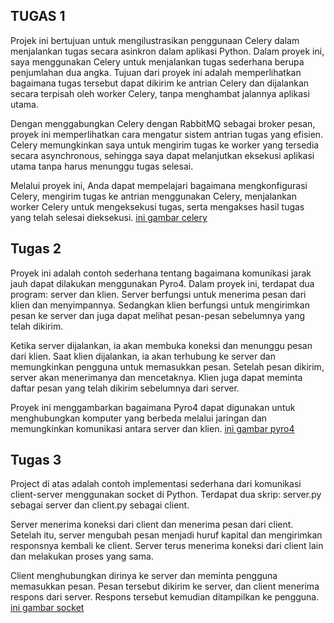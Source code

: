 ## TUGAS 1 
Projek ini bertujuan untuk mengilustrasikan penggunaan Celery dalam menjalankan tugas secara asinkron dalam aplikasi Python. Dalam proyek ini, saya menggunakan Celery untuk menjalankan tugas sederhana berupa penjumlahan dua angka. Tujuan dari proyek ini adalah memperlihatkan bagaimana tugas tersebut dapat dikirim ke antrian Celery dan dijalankan secara terpisah oleh worker Celery, tanpa menghambat jalannya aplikasi utama.

Dengan menggabungkan Celery dengan RabbitMQ sebagai broker pesan, proyek ini memperlihatkan cara mengatur sistem antrian tugas yang efisien. Celery memungkinkan saya untuk mengirim tugas ke worker yang tersedia secara asynchronous, sehingga saya dapat melanjutkan eksekusi aplikasi utama tanpa harus menunggu tugas selesai.

Melalui proyek ini, Anda dapat mempelajari bagaimana mengkonfigurasi Celery, mengirim tugas ke antrian menggunakan Celery, menjalankan worker Celery untuk mengeksekusi tugas, serta mengakses hasil tugas yang telah selesai dieksekusi.
[ini gambar celery](celery.PNG)

## Tugas 2

Proyek ini adalah contoh sederhana tentang bagaimana komunikasi jarak jauh dapat dilakukan menggunakan Pyro4. 
Dalam proyek ini, terdapat dua program: server dan klien. Server berfungsi untuk menerima pesan dari klien dan menyimpannya. Sedangkan klien berfungsi untuk mengirimkan pesan ke server dan juga dapat melihat pesan-pesan sebelumnya yang telah dikirim.

Ketika server dijalankan, ia akan membuka koneksi dan menunggu pesan dari klien. Saat klien dijalankan, ia akan terhubung ke server dan memungkinkan pengguna untuk memasukkan pesan. Setelah pesan dikirim, server akan menerimanya dan mencetaknya. Klien juga dapat meminta daftar pesan yang telah dikirim sebelumnya dari server.

Proyek ini menggambarkan bagaimana Pyro4 dapat digunakan untuk menghubungkan komputer yang berbeda melalui jaringan dan memungkinkan komunikasi antara server dan klien. 
[ini gambar pyro4](pyro4.PNG)

## Tugas 3

Project di atas adalah contoh implementasi sederhana dari komunikasi client-server menggunakan socket di Python. Terdapat dua skrip: server.py sebagai server dan client.py sebagai client.

Server menerima koneksi dari client dan menerima pesan dari client. Setelah itu, server mengubah pesan menjadi huruf kapital dan mengirimkan responsnya kembali ke client. Server terus menerima koneksi dari client lain dan melakukan proses yang sama.

Client menghubungkan dirinya ke server dan meminta pengguna memasukkan pesan. Pesan tersebut dikirim ke server, dan client menerima respons dari server. Respons tersebut kemudian ditampilkan ke pengguna.
[ini gambar socket](socket.PNG)
